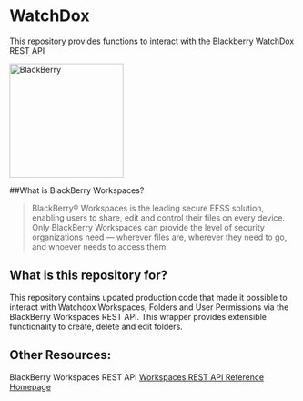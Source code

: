 # WatchDox
This repository provides functions to interact with the Blackberry WatchDox REST API

<img src="https://www.blackberry.com/content/dam/blackberry-com/media-gallery/images/blackberry-logo/BlackBerry_Logo_Black.png" alt="BlackBerry" width="200"/>


##What is BlackBerry Workspaces?
>BlackBerry® Workspaces is the leading secure EFSS solution, enabling users to share, edit and control their files on every device. Only BlackBerry Workspaces can provide the level of security organizations need — wherever files are, wherever they need to go, and whoever needs to access them.


## What is this repository for?
This repository contains updated production code that made it possible to interact with Watchdox Workspaces, Folders and User Permissions via the BlackBerry Workspaces REST API. This wrapper provides extensible functionality to create, delete and edit folders.

## Other Resources:
BlackBerry Workspaces REST API
[Workspaces REST API Reference Homepage](https://developers.blackberry.com/content/dam/developer-blackberry-com/api-reference/workspaces/workspaces-rest/index.html)
